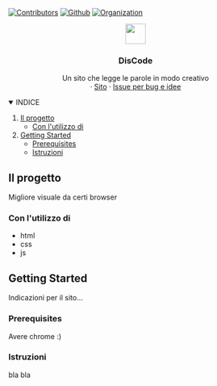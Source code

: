[![Contributors][contributors-shield]][contributors-url]
[![Github][github-shield]][github-url]
[![Organization][organization-shield]][organization-url]

<p align="center">
  <a href = "https://rodolfi-simone-zhan-sara.github.io">
    <img src="risorse/favicon.ico" width="40" height="40">
  </a>
  <h3 align="center">DisCode</h3>
  <p align="center">
    Un sito che legge le parole in modo creativo
    <br />
    ·
    <a href = "https://rodolfi-simone-zhan-sara.github.io">Sito</a>
    ·
    <a href="https://github.com/Rodolfi-Simone-Zhan-Sara/Rodolfi-Simone-Zhan-Sara.github.io/issues">Issue per bug e idee</a>
  </p>
</p>


<details open="open">
  <summary>INDICE</summary>
  <ol>
    <li>
      <a href="#il-progetto">Il progetto</a>
      <ul>
        <li><a href="#con-l'utilizzo-di">Con l'utilizzo di</a></li>
      </ul>
    </li>
    <li>
      <a href="#getting-started">Getting Started</a>
      <ul>
        <li><a href="#prerequisites">Prerequisites</a></li>
        <li><a href="#istruzioni">Istruzioni</a></li>
  </ol>
</details>



## Il progetto
Migliore visuale da certi browser


### Con l'utilizzo di

* html
* css
* js


## Getting Started

Indicazioni per il sito...

### Prerequisites

Avere chrome :)

### Istruzioni

bla bla
<!-- MARKDOWN LINKS & IMAGES -->
[contributors-shield]: https://img.shields.io/badge/CONTRIBUTORS-%202-red
[contributors-url]: https://github.com/Rodolfi-Simone-Zhan-Sara/Rodolfi-Simone-Zhan-Sara.github.io/graphs/contributors
[github-shield]: https://img.shields.io/badge/GITHUB-%20REPOSITORY-orange
[github-url]: https://github.com/Rodolfi-Simone-Zhan-Sara/Rodolfi-Simone-Zhan-Sara.github.io
[organization-shield]: https://img.shields.io/badge/OUR-ORGANIZATION-orange
[organization-url]: https://github.com/Rodolfi-Simone-Zhan-Sara
